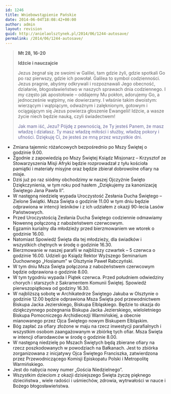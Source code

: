 ```yaml
---
id: 1246
title: Wniebowstąpienie Pańskie
date: 2014-06-04T18:08:42+00:00
author: admin
layout: revision
guid: http://anielaolsztynek.pl/2014/06/1244-autosave/
permalink: /2014/06/1244-autosave/
---
```

> **Mt 28, 16-20**
> 
> **Idźcie i nauczajcie**
> 
> Jezus żegnał się ze swoimi w Galilei, tam gdzie żyli, gdzie spotkali Go po raz pierwszy, gdzie ich powołał. Galilea to symbol codzienności. Jezus pragnie, abyśmy odkrywali i rozpoznawali Jego obecność, działanie, błogosławieństwo w naszych sprawach dnia codziennego. I my często jak apostołowie &#8211; oddajemy Mu pokłon, adorujemy Go, a jednocześnie wątpimy, nie dowierzamy. I właśnie takim dwoistym: wierzącym i wątpiącym, odważnym i zalęknionym, gotowym i ociągającym się Jezus powierza głoszenie Ewangelii! Idźcie, a wasze życie niech będzie nauką, czyli świadectwem!
> 
> <span style="color: #666699;">Jak mam iść, Jezu? Pójdę z pewnością, że Ty jesteś Panem, że masz władzę i działasz. Ty masz władzę miłości i służby, władzę pokory i ufności. Dziękuję Ci, że jesteś ze mną przez wszystkie dni.</span>

  * Zmiana tajemnic różańcowych bezpośrednio po Mszy Świętej o godzinie 9.00.
  * Zgodnie z zapowiedzią po Mszy Świętej Ksiądz Misjonarz &#8211; Krzysztof ze Stowarzyszenia Misji Afryki będzie rozprowadzał z tyłu kościoła pamiątki i materiały misyjne oraz będzie zbierał dobrowolne ofiary na misje.
  * Dziś już po raz siódmy obchodzimy w naszej Ojczyźnie Święto Dziękczynienia, w tym roku pod hasłem &#8222;Dziękujemy za kanonizację Świętego Jana Pawła II&#8221;.
  * W następną niedzielę wypada Uroczystość Zesłania Ducha Świętego &#8211; Zielone Świątki. Msza Święta o godzinie 11.00 w tym dniu będzie odprawiona w intencji leśników i z ich udziałem z okazji 90-lecia Lasów Państwowych.
  * Przed Uroczystością Zesłania Ducha Świętego codziennie odmawiamy Nowennę połączoną z nabożeństwem czerwcowym.
  * Egzamin kurialny dla młodzieży przed bierzmowaniem we wtorek o godzinie 16.00.
  * Natomiast Spowiedź Święta dla tej młodzieży, dla świadków i wszystkich chętnych w środę o godzinie 16.30.
  * Bierzmowanie w naszej parafii w najbliższy czwartek &#8211; 5 czerwca o godzinie 16.00. Udzieli go Ksiądz Rektor Wyższego Seminarium Duchownego &#8222;Hosianum&#8221; w Olsztynie Paweł Rabczyński.
  * W tym dniu Msza Święta połączona z nabożeństwem czerwcowym będzie odprawiona o godzinie 8.00.
  * W tym tygodniu wypada I Piątek czerwca. Przed południem odwiedziny chorych i starszych z Sakramentem Komunii Świętej. Spowiedź pierwszopiątkowa od godziny 16.30.
  * W najbliższą sobotę w Archikatedrze Świętego Jakuba w Olsztynie o godzinie 12.00 będzie odprawiona Msza Święta pod przewodnictwem Biskupa Jacka Jezierskiego, Biskupa Elbląskiego. Będzie to okazja do dziękczynnego pożegnania Biskupa Jacka Jezierskiego, wieloletniego Biskupa Pomocniczego Archidiecezji Warmińskiej, a obecnie mianowanego przez Ojca Świętego nowym Biskupem Elbląskim.
  * Bóg zapłać za ofiary złożone w maju na rzecz inwestycji parafialnych i wszystkim osobom zaangażowanym w zbiórkę tych ofiar. Msza Święta w intencji ofiarodawców w środę o godzinie 8.00.
  * W następną niedzielę po Mszach Świętych będą zbierane ofiary na rzecz poszkodowanych w powodziach na Bałkanach. Jest to zbiórka zorganizowana z inicjatywy Ojca Świętego Franciszka, zatwierdzona przez Przewodniczącego Komisji Episkopatu Polski i Metropolitę Warmińskiego.
  * Jest do nabycia nowy numer &#8222;Gościa Niedzielnego&#8221;.
  * Wszystkim dzieciom z okazji dzisiejszego Święta życzę pięknego dzieciństwa , wiele radości i uśmiechów, zdrowia, wytrwałości w nauce i Bożego błogosławieństwa.
